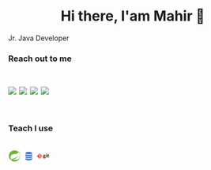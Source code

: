  
<h1 align ="center"> Hi there, I'am Mahir 👋 </h1

## Jr. Java Developer

<br />
 
### Reach out to me

<br />

[<img width="22" src="https://unpkg.com/simple-icons@v8/icons/linkedin.svg" align ="left"  />][LinkedIn] 
[<img width="22" src="https://unpkg.com/simple-icons@v8/icons/twitter.svg" align ="left" backround-color="white" />][twitter]
[<img width="22" src="https://unpkg.com/simple-icons@v8/icons/medium.svg" align ="left" color="white" />][medium]
[<img width="22" src="https://unpkg.com/simple-icons@v8/icons/hackerrank.svg" align ="left" color="white" />][hackerrank]


<br />
<br />
<br />

### Teach I use

<br />
<img aling= "left" src =" https://raw.githubusercontent.com/github/explore/5b3600551e122a3277c2c5368af2ad5725ffa9a1/topics/spring/spring.png" width="25" height="25"/>
<img aling= "left" src =" https://raw.githubusercontent.com/github/explore/5b3600551e122a3277c2c5368af2ad5725ffa9a1/topics/sql/sql.png" width="25" height="25"/>
<img aling= "left" src =" https://raw.githubusercontent.com/github/explore/5b3600551e122a3277c2c5368af2ad5725ffa9a1/topics/git/git.png" width="25" height="25"/

[LinkedIn]:https://www.linkedin.com/in/akarsu/
[twitter]:https://twitter.com/1Mahirakarsu
[medium]:https://medium.com/@mahirrakarsu
[hackerrank]:https://www.hackerrank.com/akarsu


<!--
**akarsu34/akarsu34** is a ✨ _special_ ✨ repository because its `README.md` (this file) appears on your GitHub profile.

Here are some ideas to get you started:

- 🔭 I’m currently working on ...
- 🌱 I’m currently learning ...
- 👯 I’m looking to collaborate on ...
- 🤔 I’m looking for help with ...
- 💬 Ask me about ...
- 📫 How to reach me: ...
- 😄 Pronouns: ...
- ⚡ Fun fact: ...
-->
